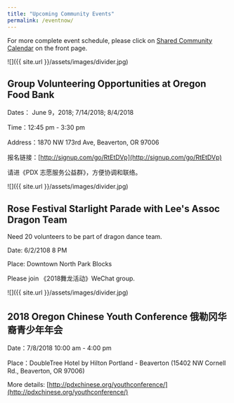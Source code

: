```yaml
---
title: "Upcoming Community Events"
permalink: /eventnow/
---
```


For more complete event schedule, please click on [Shared Community Calendar](http://pdxchinese.org/events/) on the front page.

![]({{ site.url }}/assets/images/divider.jpg)

## Group Volunteering Opportunities at Oregon Food Bank

Dates： June 9，2018; 7/14/2018; 8/4/2018

Time：12:45 pm - 3:30 pm

Address：1870 NW 173rd Ave, Beaverton, OR 97006

报名链接：[http://signup.com/go/RtEtDVp](http://signup.com/go/RtEtDVp)

请进《PDX 志愿服务公益群》，方便协调和联络。

![]({{ site.url }}/assets/images/divider.jpg)

## Rose Festival Starlight Parade with Lee's Assoc Dragon Team

Need 20 volunteers to be part of dragon dance team.

Date: 6/2/2108 8 PM

Place: Downtown North Park Blocks

Please join 《2018舞龙活动》WeChat group.

![]({{ site.url }}/assets/images/divider.jpg)

## 2018 Oregon Chinese Youth Conference 俄勒冈华裔青少年年会

Date：7/8/2018 10:00 am - 4:00 pm

Place：DoubleTree Hotel by Hilton Portland - Beaverton (15402 NW Cornell Rd., Beaverton, OR 97006)

More details: [http://pdxchinese.org/youthconference/](http://pdxchinese.org/youthconference/)
